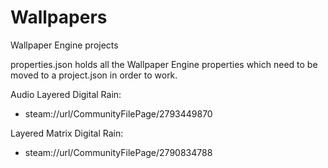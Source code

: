 # Wallpapers
Wallpaper Engine projects

properties.json holds all the Wallpaper Engine properties which need to be moved to a project.json in order to work.


Audio Layered Digital Rain:
- steam://url/CommunityFilePage/2793449870

Layered Matrix Digital Rain:
- steam://url/CommunityFilePage/2790834788

